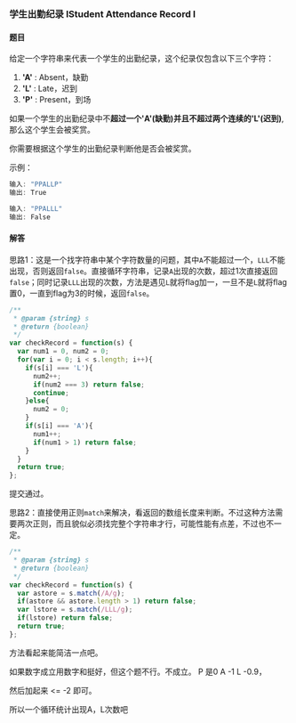 ### 学生出勤纪录 IStudent Attendance Record I

 #### 题目

给定一个字符串来代表一个学生的出勤纪录，这个纪录仅包含以下三个字符：

1. **'A'** : Absent，缺勤
2. **'L'** : Late，迟到
3. **'P'** : Present，到场

如果一个学生的出勤纪录中不**超过一个'A'(缺勤)**并且**不超过两个连续的'L'(迟到)**,那么这个学生会被奖赏。

你需要根据这个学生的出勤纪录判断他是否会被奖赏。

示例：

```javascript
输入: "PPALLP"
输出: True

输入: "PPALLL"
输出: False
```

#### 解答

思路1：这是一个找字符串中某个字符数量的问题，其中`A`不能超过一个，`LLL`不能出现，否则返回`false`。直接循环字符串，记录`A`出现的次数，超过1次直接返回`false`；同时记录`LLL`出现的次数，方法是遇见`L`就将flag加一，一旦不是`L`就将flag置0，一直到flag为3的时候，返回`false`。

```javascript
/**
 * @param {string} s
 * @return {boolean}
 */
var checkRecord = function(s) {
  var num1 = 0, num2 = 0;
  for(var i = 0; i < s.length; i++){
    if(s[i] === 'L'){
      num2++;
      if(num2 === 3) return false;
      continue;
    }else{
      num2 = 0;
    }
    if(s[i] === 'A'){
      num1++;
      if(num1 > 1) return false;
    }
  }
  return true;
};
```

提交通过。

思路2：直接使用正则`match`来解决，看返回的数组长度来判断。不过这种方法需要两次正则，而且貌似必须找完整个字符串才行，可能性能有点差，不过也不一定。

```javascript
/**
 * @param {string} s
 * @return {boolean}
 */
var checkRecord = function(s) {
  var astore = s.match(/A/g);
  if(astore && astore.length > 1) return false;
  var lstore = s.match(/LLL/g);
  if(lstore) return false;
  return true;
};
```

方法看起来能简洁一点吧。


如果数字成立用数字和挺好，但这个题不行。不成立。
P 是0 A -1 L -0.9，

然后加起来 <= -2 即可。

所以一个循环统计出现A，L次数吧








    
